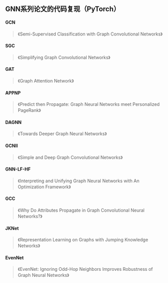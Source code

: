 ## GNN系列论文的代码复现（PyTorch）

#### GCN

> 《Semi-Supervised Classification with Graph Convolutional Networks》

#### SGC

> 《Simplifying Graph Convolutional Networks》

#### GAT

> 《Graph Attention Network》

#### APPNP

> 《Predict then Propagate: Graph Neural Networks meet Personalized PageRank》

#### DAGNN

> 《Towards Deeper Graph Neural Networks》

#### GCNII

> 《Simple and Deep Graph Convolutional Networks》

#### GNN-LF-HF

> 《Interpreting and Unifying Graph Neural Networks with An Optimization Framework》

#### GCC

> 《Why Do Attributes Propagate in Graph Convolutional Neural Networks?》

#### JKNet
> 《Representation Learning on Graphs with Jumping Knowledge Networks》

#### EvenNet
> 《EvenNet: Ignoring Odd-Hop Neighbors Improves Robustness of Graph Neural Networks》